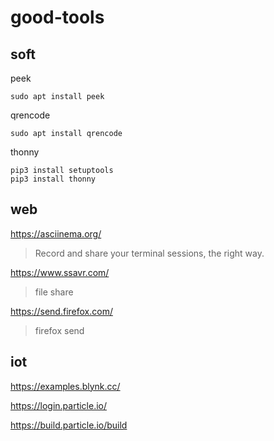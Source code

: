 # good-tools
## soft

peek

```
sudo apt install peek
```

qrencode

```
sudo apt install qrencode
```

thonny
```
pip3 install setuptools
pip3 install thonny
```

## web

https://asciinema.org/ 
> Record and share your terminal sessions, the right way.

https://www.ssavr.com/
> file share

https://send.firefox.com/
> firefox send

## iot

https://examples.blynk.cc/

https://login.particle.io/

https://build.particle.io/build
